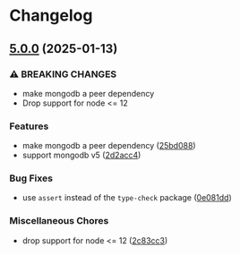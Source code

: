 # Changelog

## [5.0.0](https://github.com/Airfordable/mgdb-migrator/compare/v4.0.1...v5.0.0) (2025-01-13)


### ⚠ BREAKING CHANGES

* make mongodb a peer dependency
* Drop support for node <= 12

### Features

* make mongodb a peer dependency ([25bd088](https://github.com/Airfordable/mgdb-migrator/commit/25bd0884fb6af97f0a1ba3945b4627fce522ea87))
* support mongodb v5 ([2d2acc4](https://github.com/Airfordable/mgdb-migrator/commit/2d2acc48f16f5c0d9361efcc25b0996707088418))


### Bug Fixes

* use `assert` instead of the `type-check` package ([0e081dd](https://github.com/Airfordable/mgdb-migrator/commit/0e081ddd974cd124de56898e6b0f9d7c27beba35))


### Miscellaneous Chores

* drop support for node &lt;= 12 ([2c83cc3](https://github.com/Airfordable/mgdb-migrator/commit/2c83cc39ae142c1cf1e34757103a437a2631a615))
